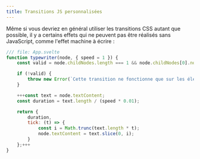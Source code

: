 ```yaml
---
title: Transitions JS personnalisées
---
```


Même si vous devriez en général utiliser les transitions CSS autant que possible, il y a certains effets qui ne peuvent pas être réalisés sans JavaScript, comme l'effet machine à écrire :

```js
/// file: App.svelte
function typewriter(node, { speed = 1 }) {
	const valid = node.childNodes.length === 1 && node.childNodes[0].nodeType === Node.TEXT_NODE;

	if (!valid) {
		throw new Error(`Cette transition ne fonctionne que sur les éléments qui n'ont qu'un seul noeud enfant de type texte`);
	}

	+++const text = node.textContent;
	const duration = text.length / (speed * 0.01);

	return {
		duration,
		tick: (t) => {
			const i = Math.trunc(text.length * t);
			node.textContent = text.slice(0, i);
		}
	};+++
}
```
